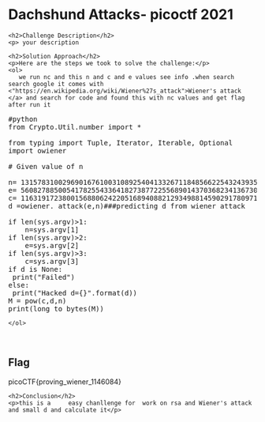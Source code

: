 
<!DOCTYPE html>
<html>

<body>
    <h1>Dachshund Attacks- picoctf 2021</h1>

    <h2>Challenge Description</h2>
    <p> your description
 
</p>
 
    <h2>Solution Approach</h2>
    <p>Here are the steps we took to solve the challenge:</p>
    <ol>
       we run nc and this n and c and e values see info .when search  search google it comes with  <"https://en.wikipedia.org/wiki/Wiener%27s_attack">Wiener's attack </a> and search for code and found this with nc values and get flag after run it
<pre>
#python
from Crypto.Util.number import *

from typing import Tuple, Iterator, Iterable, Optional
import owiener

# Given value of n

n= 131578310029690167610031089254041332671184856622543243935622206955957641501082056807318692504416189624538541458978000853878024596610552752422068838128189550974133903368650298751349692992965393956322900921482180432999563659475736235922635321530359820067046966352099628624384929864587223809986189205500308278009
e= 56082788500541782554336418273877225568901437036823413673027101055728677759602011802300948905557131587134953265291125554913622575529862462752460798672403038560145024851853536307774690259298769734905057242663548104409231404637810222449450751718848892907319455674849665466448644610215810863811669023836730961729
c= 11631917238001568806242205168940882129349881459029178097116508436193438614755263146671726586575884553770854992313785032680292716618202672381042132168204326353571693389527526779007619745189450737678922431560828814178662305464293207796918054012576337648529098641087918185355247181328990224101472824907382968879
d =owiener. attack(e,n)###predicting d from wiener attack

if len(sys.argv)>1:
    n=sys.argv[1]
if len(sys.argv)>2:
    e=sys.argv[2]
if len(sys.argv)>3:
    c=sys.argv[3]
if d is None:
 print("Failed")
else:
 print("Hacked d={}".format(d))
M = pow(c,d,n)
print(long_to_bytes(M))
</pre>
       
    
    </ol>
<br>
    <h2>Flag</h2>
    <p class="flag">picoCTF{proving_wiener_1146084}
</p>

    <h2>Conclusion</h2>
    <p>this is a     easy chanllenge for  work on rsa and Wiener's attack and small d and calculate it</p>
</body>
</html>


